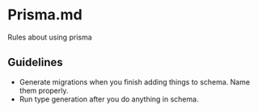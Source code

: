 # Prisma.md

Rules about using prisma

## Guidelines

- Generate migrations when you finish adding things to schema. Name them properly.
- Run type generation after you do anything in schema.
